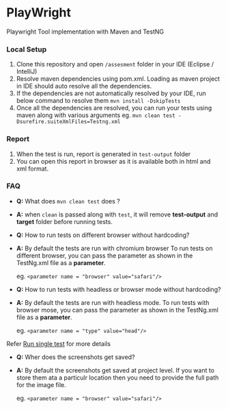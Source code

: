 # PlayWright
Playwright Tool implementation with Maven and TestNG

### Local Setup
1. Clone this repository and open ```/assesment``` folder in your IDE (Eclipse / IntelliJ)
2. Resolve maven dependencies using pom.xml. Loading as maven project in IDE should auto resolve all the dependencies.
3. If the dependencies are not automatically resolved by your IDE, run below command to resolve them
   ```mvn install -DskipTests```
4. Once all the dependencies are resolved, you can run your tests using maven along with various arguments
   eg.
   ```mvn clean test -Dsurefire.suiteXmlFiles=Testng.xml```

### Report
1. When the test is run, report is generated in ```test-output``` folder
2. You can open this report in browser as it is available both in html and xml format.


### FAQ

- **Q:** What does ```mvn clean test``` does ?
- **A:** when ```clean``` is passed along with ```test```, it will remove **test-output** and **target** folder before running tests.

- **Q:** How to run tests on different browser without hardcoding?
- **A:** By default the tests are run with chromium browser
  To run tests on different browser, you can pass the parameter as shown in the TestNg.xml file as a **parameter**.

  eg.
  ```<parameter name = "browser" value="safari"/>```

- **Q:** How to run tests with headless or browser mode without hardcoding?
- **A:** By default the tests are run with headless mode.
  To run tests with browser mose, you can pass the parameter as shown in the TestNg.xml file as a **parameter**.

  eg.
  ```<parameter name = "type" value="head"/>```

Refer [Run single test](https://maven.apache.org/surefire/maven-surefire-plugin/examples/single-test.html) for more details

- **Q:** Wher does the screenshots get saved?
- **A:** By default the screenshots get saved at project level.
  If you want to store them ata a particulr location then you need to provide the full path for the image file.

  eg.
  ```<parameter name = "browser" value="safari"/>```
